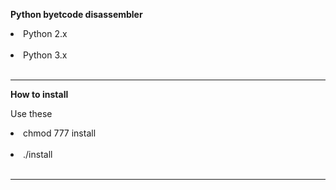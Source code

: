 <strong> Python byetcode disassembler </strong><br>
<li> Python 2.x </li><br>
<li> Python 3.x </li><br><hr>
<strong> How to install</strong>
<p> Use these 
<li> chmod 777 install </li><br>
<li> ./install </li><br><hr>
